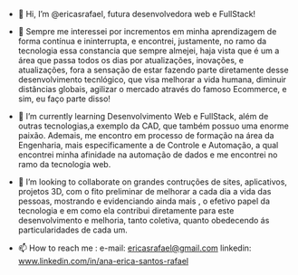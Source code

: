 - 👋 Hi, I’m @ericasrafael, futura desenvolvedora web e FullStack!
- 👀 Sempre me interessei por incrementos em minha aprendizagem de forma contínua e ininterrupta, e encontrei, justamente, no ramo da tecnologia essa constancia que sempre
almejei, haja vista que é um a área que passa todos os dias por  atualizações, inovações, e atualizações, fora a sensação de estar fazendo parte diretamente desse desenvolvimento
tecnlógico, que visa melhorar a vida humana, diminuir distâncias globais, agilizar o mercado através do famoso Ecommerce, e sim, eu faço parte disso! 
- 🌱 I’m currently learning Desenvolvimento Web e FullStack, além de outras tecnologias,a exemplo da CAD, que também possuo uma enorme paixão. Ademais, me encontro em processo
de formação na área da Engenharia, mais especificamente a de Controle e Automação, a qual encontrei minha afinidade na automação de dados e  me encontrei no ramo da tecnologia web.


- 💞️ I’m looking to collaborate on  grandes contruções de sites, aplicativos, projetos 3D, com o fito preliminar de melhorar a cada dia a vida das pessoas, mostrando e evidenciando ainda 
mais , o efetivo papel  da tecnologia e em como ela contribui diretamente para este desenvolvimento e melhoria, tanto coletiva, quanto obedecendo ás particularidades de cada um.
- 📫 How to reach me : 
e-mail: ericasrafael@gmail.com
linkedin:  www.linkedin.com/in/ana-erica-santos-rafael


<!---
EricaRafael/EricaRafael is a ✨ special ✨ repository because its `README.md` (this file) appears on your GitHub profile.
You can click the Preview link to take a look at your changes.
--->
